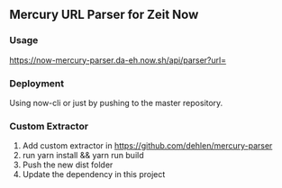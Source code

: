 ## Mercury URL Parser for Zeit Now

### Usage
https://now-mercury-parser.da-eh.now.sh/api/parser?url=<SOME URL>

### Deployment
Using now-cli or just by pushing to the master repository.

### Custom Extractor
1. Add custom extractor in https://github.com/dehlen/mercury-parser
2. run yarn install && yarn run build
3. Push the new dist folder
4. Update the dependency in this project